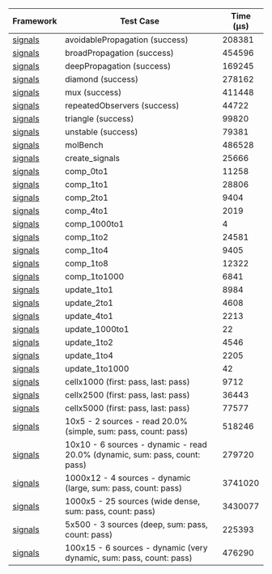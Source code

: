 | Framework | Test Case | Time (μs) |
| --- | --- | --- |
| [signals](https://github.com/rodydavis/signals.dart) | avoidablePropagation (success) | 208381 |
| [signals](https://github.com/rodydavis/signals.dart) | broadPropagation (success) | 454596 |
| [signals](https://github.com/rodydavis/signals.dart) | deepPropagation (success) | 169245 |
| [signals](https://github.com/rodydavis/signals.dart) | diamond (success) | 278162 |
| [signals](https://github.com/rodydavis/signals.dart) | mux (success) | 411448 |
| [signals](https://github.com/rodydavis/signals.dart) | repeatedObservers (success) | 44722 |
| [signals](https://github.com/rodydavis/signals.dart) | triangle (success) | 99820 |
| [signals](https://github.com/rodydavis/signals.dart) | unstable (success) | 79381 |
| [signals](https://github.com/rodydavis/signals.dart) | molBench | 486528 |
| [signals](https://github.com/rodydavis/signals.dart) | create_signals | 25666 |
| [signals](https://github.com/rodydavis/signals.dart) | comp_0to1 | 11258 |
| [signals](https://github.com/rodydavis/signals.dart) | comp_1to1 | 28806 |
| [signals](https://github.com/rodydavis/signals.dart) | comp_2to1 | 9404 |
| [signals](https://github.com/rodydavis/signals.dart) | comp_4to1 | 2019 |
| [signals](https://github.com/rodydavis/signals.dart) | comp_1000to1 | 4 |
| [signals](https://github.com/rodydavis/signals.dart) | comp_1to2 | 24581 |
| [signals](https://github.com/rodydavis/signals.dart) | comp_1to4 | 9405 |
| [signals](https://github.com/rodydavis/signals.dart) | comp_1to8 | 12322 |
| [signals](https://github.com/rodydavis/signals.dart) | comp_1to1000 | 6841 |
| [signals](https://github.com/rodydavis/signals.dart) | update_1to1 | 8984 |
| [signals](https://github.com/rodydavis/signals.dart) | update_2to1 | 4608 |
| [signals](https://github.com/rodydavis/signals.dart) | update_4to1 | 2213 |
| [signals](https://github.com/rodydavis/signals.dart) | update_1000to1 | 22 |
| [signals](https://github.com/rodydavis/signals.dart) | update_1to2 | 4546 |
| [signals](https://github.com/rodydavis/signals.dart) | update_1to4 | 2205 |
| [signals](https://github.com/rodydavis/signals.dart) | update_1to1000 | 42 |
| [signals](https://github.com/rodydavis/signals.dart) | cellx1000 (first: pass, last: pass) | 9712 |
| [signals](https://github.com/rodydavis/signals.dart) | cellx2500 (first: pass, last: pass) | 36443 |
| [signals](https://github.com/rodydavis/signals.dart) | cellx5000 (first: pass, last: pass) | 77577 |
| [signals](https://github.com/rodydavis/signals.dart) | 10x5 - 2 sources - read 20.0% (simple, sum: pass, count: pass) | 518246 |
| [signals](https://github.com/rodydavis/signals.dart) | 10x10 - 6 sources - dynamic - read 20.0% (dynamic, sum: pass, count: pass) | 279720 |
| [signals](https://github.com/rodydavis/signals.dart) | 1000x12 - 4 sources - dynamic (large, sum: pass, count: pass) | 3741020 |
| [signals](https://github.com/rodydavis/signals.dart) | 1000x5 - 25 sources (wide dense, sum: pass, count: pass) | 3430077 |
| [signals](https://github.com/rodydavis/signals.dart) | 5x500 - 3 sources (deep, sum: pass, count: pass) | 225393 |
| [signals](https://github.com/rodydavis/signals.dart) | 100x15 - 6 sources - dynamic (very dynamic, sum: pass, count: pass) | 476290 |
